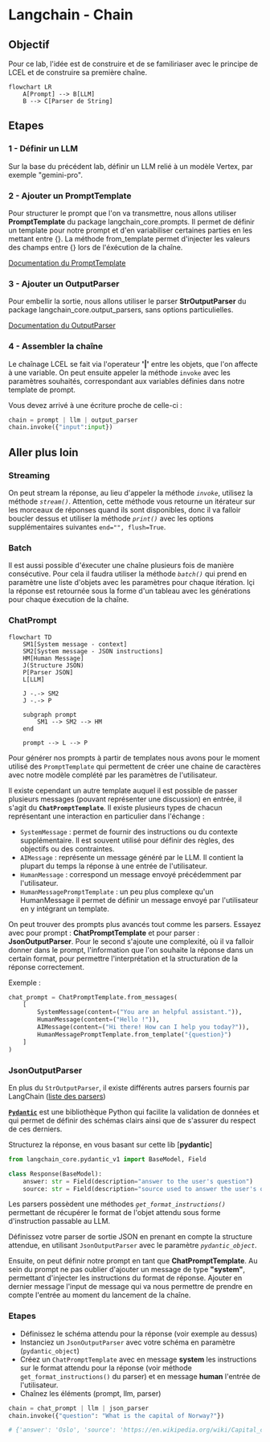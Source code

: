 # Langchain - Chain

## Objectif

Pour ce lab, l'idée est de construire et de se familiriaser avec le principe de LCEL et de construire sa première chaîne.

```mermaid
flowchart LR
    A[Prompt] --> B[LLM]
    B --> C[Parser de String]
```

## Etapes

### 1 - Définir un LLM 
Sur la base du précédent lab, définir un LLM relié à un modèle Vertex, par exemple "gemini-pro".

### 2 - Ajouter un PromptTemplate
Pour structurer le prompt que l'on va transmettre, nous allons utiliser **PromptTemplate** du package langchain_core.prompts. Il permet de définir un template pour notre prompt et d'en variabiliser certaines parties en les mettant entre {}. La méthode from_template permet d'injecter les valeurs des champs entre {} lors de l'éxécution de la chaîne.

[Documentation du PromptTemplate](https://python.langchain.com/v0.2/docs/concepts/#prompt-templates)

### 3 - Ajouter un OutputParser
Pour embellir la sortie, nous allons utiliser le parser **StrOutputParser** du package langchain_core.output_parsers, sans options particulielles.

[Documentation du OutputParser](https://python.langchain.com/v0.2/docs/concepts/#output-parsers)

### 4 - Assembler la chaîne
Le chaînage LCEL se fait via l'operateur **'|'** entre les objets, que l'on affecte à une variable. On peut ensuite appeler la méthode `invoke` avec les paramètres souhaités, correspondant aux variables définies dans notre template de prompt.

Vous devez arrivé à une écriture proche de celle-ci :

```python
chain = prompt | llm | output_parser
chain.invoke({"input":input})
```


## Aller plus loin

### Streaming
On peut stream la réponse, au lieu d'appeler la méthode *`invoke`*, utilisez la méthode *`stream()`*. 
Attention, cette méthode vous retourne un itérateur sur les morceaux de réponses quand ils sont disponibles, donc il va falloir boucler dessus et utiliser la méthode *`print()`* avec les options supplémentaires suivantes ```end="", flush=True```.

### Batch
Il est aussi possible d'éxecuter une chaîne plusieurs fois de manière consécutive. Pour cela il faudra utiliser la méthode *`batch()`* qui prend en paramètre une liste d'objets avec les paramètres pour chaque itération.
Içi la réponse est retournée sous la forme d'un tableau avec les générations pour chaque éxecution de la chaîne.


### ChatPrompt

```mermaid
flowchart TD
    SM1[System message - context]
    SM2[System message - JSON instructions]
    HM[Human Message]
    J(Structure JSON)
    P[Parser JSON]
    L[LLM]

    J -.-> SM2
    J -.-> P

    subgraph prompt
        SM1 --> SM2 --> HM
    end

    prompt --> L --> P
```

Pour générer nos prompts à partir de templates nous avons pour le moment utilisé des `PromptTemplate` qui permettent de créer une chaine de caractères avec notre modèle complété par les paramètres de l'utilisateur.

Il existe cependant un autre template auquel il est possible de passer plusieurs messages (pouvant représenter une discussion) en entrée, il s'agit du **`ChatPromptTemplate`**. Il existe plusieurs types de chacun représentant une interaction en particulier dans l'échange :
- `SystemMessage` : permet de fournir des instructions ou du contexte supplémentaire. Il est souvent utilisé pour définir des règles, des objectifs ou des contraintes.
- `AIMessage` : représente un message généré par le LLM. Il contient la plupart du temps la réponse à une entrée de l'utilisateur.
- `HumanMessage` : correspond un message envoyé précédemment par l'utilisateur.
- `HumanMessagePromptTemplate` : un peu plus complexe qu'un HumanMessage il permet de définir un message envoyé par l'utilisateur en y intégrant un template.

On peut trouver des prompts plus avancés tout comme les parsers. Essayez avec pour prompt : **ChatPromptTemplate** et pour parser : **JsonOutputParser**. Pour le second s'ajoute une complexité, où il va falloir donner dans le prompt, l'information que l'on souhaite la réponse dans un certain format, pour permettre l'interprétation et la structuration de la réponse correctement.

Exemple :
```python
chat_prompt = ChatPromptTemplate.from_messages(
    [
        SystemMessage(content=("You are an helpful assistant.")),
        HumanMessage(content=("Hello !")),
        AIMessage(content=("Hi there! How can I help you today?")),
        HumanMessagePromptTemplate.from_template("{question}")
    ]
)
```

### JsonOutputParser

En plus du `StrOutputParser`, il existe différents autres parsers fournis par LangChain ([liste des parsers](https://python.langchain.com/v0.2/docs/concepts/#output-parsers))

[**`Pydantic`**](https://docs.pydantic.dev/1.10/)
 est une bibliothèque Python qui facilite la validation de données et qui permet de définir des schémas clairs ainsi que de s'assurer du respect de ces derniers.

Structurez la réponse, en vous basant sur cette lib [**pydantic**]
```python
from langchain_core.pydantic_v1 import BaseModel, Field

class Response(BaseModel):
    answer: str = Field(description="answer to the user's question")
    source: str = Field(description="source used to answer the user's question, should be a website")
```

Les parsers possèdent une méthodes *`get_format_instructions()`*  permettant de récupérer le format de l'objet attendu sous forme d'instruction passable au LLM.

Définissez votre parser de sortie JSON en prenant en compte la structure attendue, en utilisant `JsonOutputParser` avec le paramètre *`pydantic_object`*.

Ensuite, on peut définir notre prompt en tant que **ChatPromptTemplate**. Au sein du prompt ne pas oublier d'ajouter un message de type **"system"**, permettant d'injecter les instructions du format de réponse. Ajouter en dernier message l'input de message qui va nous permettre de prendre en compte l'entrée au moment du lancement de la chaîne.

### Etapes
- Définissez le schéma attendu pour la réponse (voir exemple au dessus)
- Instanciez un `JsonOutputParser` avec votre schéma en paramètre (`pydantic_object`)
- Créez un `ChatPromptTemplate` avec en message **system** les instructions sur le format attendu pour la réponse (voir méthode `get_format_instructions()` du parser) et en message **human** l'entrée de l'utilisateur.
- Chaînez les éléments (prompt, llm, parser)

```python
chain = chat_prompt | llm | json_parser
chain.invoke({"question": "What is the capital of Norway?"})

# {'answer': 'Oslo', 'source': 'https://en.wikipedia.org/wiki/Capital_city'}
```
